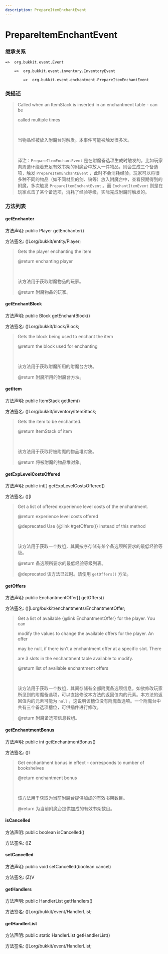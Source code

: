 ```yaml
---
description: PrepareItemEnchantEvent
---
```


# PrepareItemEnchantEvent

### 继承关系

    =>  org.bukkit.event.Event

        =>  org.bukkit.event.inventory.InventoryEvent

            =>  org.bukkit.event.enchantment.PrepareItemEnchantEvent

### 类描述

> Called when an ItemStack is inserted in an enchantment table - can be
> 
> called multiple times
> 
> <br>
> 
> 当物品堆被放入附魔台时触发。本事件可能被触发很多次。
> 
> <br>
> 
> 译注：`PrepareItemEnchantEvent` 是在附魔备选项生成时触发的。比如玩家向周遭环绕着充足有效书架的附魔台中放入一件物品，则会生成三个备选项，触发 `PrepareItemEnchantEvent` ，此时不会消耗经验。玩家可以将很多种不同的物品（如不同材质的剑、镐等）放入附魔台中，查看预期得到的附魔，多次触发 `PrepareItemEnchantEvent` 。而 `EnchantItemEvent` 则是在玩家点击了某个备选项，消耗了经验等级，实际完成附魔时触发的。

### 方法列表

#### getEnchanter

方法声明: public Player getEnchanter()

方法签名: ()Lorg/bukkit/entity/Player;

> Gets the player enchanting the item
> 
> @return enchanting player
> 
> <br>
> 
> 该方法用于获取附魔物品的玩家。
> 
> @return 附魔物品的玩家。

#### getEnchantBlock

方法声明: public Block getEnchantBlock()

方法签名: ()Lorg/bukkit/block/Block;

> Gets the block being used to enchant the item
> 
> @return the block used for enchanting
> 
> <br>
> 
> 该方法用于获取附魔所用的附魔台方块。
> 
> @return 附魔所用的附魔台方块。

#### getItem

方法声明: public ItemStack getItem()

方法签名: ()Lorg/bukkit/inventory/ItemStack;

> Gets the item to be enchanted.
> 
> @return ItemStack of item
> 
> <br>
> 
> 该方法用于获取将被附魔的物品堆对象。
> 
> @return 将被附魔的物品堆对象。

#### getExpLevelCostsOffered

方法声明: public int[] getExpLevelCostsOffered()

方法签名: ()[I

> Get a list of offered experience level costs of the enchantment.
> 
> @return experience level costs offered
> 
> @deprecated Use {@link #getOffers()} instead of this method
> 
> <br>
> 
> 该方法用于获取一个数组，其间按序存储有某个备选项所要求的最低经验等级。
> 
> @return 备选项所要求的最低经验等级列表。
> 
> @deprecated 该方法已过时。请使用 `getOffers()` 方法。

#### getOffers

方法声明: public EnchantmentOffer[] getOffers()

方法签名: ()[Lorg/bukkit/enchantments/EnchantmentOffer;

> Get a list of available {@link EnchantmentOffer} for the player. You can
> 
> modify the values to change the available offers for the player. An offer
> 
> may be null, if there isn't a enchantment offer at a specific slot. There
> 
> are 3 slots in the enchantment table available to modify.
> 
> @return list of available enchantment offers
> 
> <br>
> 
> 该方法用于获取一个数组，其间存储有全部附魔备选项信息。如欲修改玩家所见到的附魔备选项，可以直接修改本方法的返回值内的元素。本方法的返回值内的元素可能为 `null` ，这说明该槽位没有附魔备选项。一个附魔台中共有三个备选项槽位，可供插件进行修改。
> 
> @return 附魔备选项信息数组。

#### getEnchantmentBonus

方法声明: public int getEnchantmentBonus()

方法签名: ()I

> Get enchantment bonus in effect - corresponds to number of bookshelves
> 
> @return enchantment bonus
> 
> <br>
> 
> 该方法用于获取为当前附魔台提供加成的有效书架数目。
> 
> @return 为当前附魔台提供加成的有效书架数目。

#### isCancelled

方法声明: public boolean isCancelled()

方法签名: ()Z

#### setCancelled

方法声明: public void setCancelled(boolean cancel)

方法签名: (Z)V

#### getHandlers

方法声明: public HandlerList getHandlers()

方法签名: ()Lorg/bukkit/event/HandlerList;

#### getHandlerList

方法声明: public static HandlerList getHandlerList()

方法签名: ()Lorg/bukkit/event/HandlerList;